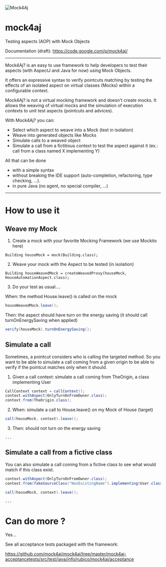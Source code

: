 ![Mock4Aj](http://mock4aj.googlecode.com/files/mock4aj_lt.png)

mock4aj
=======

Testing aspects (AOP) with Mock Objects

Documentation (draft):
  https://code.google.com/p/mock4aj/
  

---

Mock4Aj? is an easy to use framework to help developers to test their aspects (with AspectJ and Java for now) using Mock Objects.

It offers an expressive syntax to verify pointcuts matching by testing the effects of an isolated aspect on virtual classes (Mocks) within a configurable context.

Mock4Aj? is not a virtual mocking framework and doesn't create mocks. It allows the weaving of virtual mocks and the simulation of execution contexts to unit test aspects (pointcuts and advices).

With Mock4Aj? you can:

- Select which aspect to weave into a Mock (test in isolation)
- Weave into generated objects like Mocks
- Simulate calls to a weaved object
- Simulate a call from a fictitious context to test the aspect against it (ex.: call from a class named X implementing Y)

All that can be done

- with a simple syntax
- without breaking the IDE support (auto-completion, refactoring, type checking, ...).
- in pure Java (no agent, no special compiler, ...)

---

# How to use it

## Weave my Mock

1. Create a mock with your favorite Mocking Framework (we use Mockito here)

  ```
  Building houseMock = mock(Building.class);
  ```

2. Weave your mock with the Aspect to be tested (in isolation)

  ```
  Building houseWeavedMock = createWeavedProxy(houseMock, HouseAutomationAspect.class);
  ```

3. Do your test as usual....

  When: the method House.leave() is called on the mock
      
  ```java
  houseWeavedMock.leave();
  ```

  Then: the aspect should have turn on the energy saving (it should call turnOnEnergySaving when applied)
  
  ```java
  verify(houseMock).turnOnEnergySaving();
  ```

## Simulate a call
Sometimes, a pointcut considers who is calling the targeted method. So you want to be able to simulate a call coming from a given origin to be able to verify if the pointcut matches only when it should.

1. Given a call context: simulate a call coming from TheOrigin, a class implementing User

  ```java
  CallContext context = callContext();
  context.withAspect(OnlyTurnOnFromOwner.class);
  context.from(TheOrigin.class);
  ```

2. When: simulate a call to House.leave() on my Mock of House (target)

  ```java
  call(houseMock, context).leave();
  ```

3. Then: should not turn on the energy saving
  ```
  ...
  ```

## Simulate a call from a fictive class
You can also simulate a call coming from a fictive class to see what would match if this class exist.

  ```java
  context.withAspect(OnlyTurnOnFromOwner.class);
  context.from(fakeSourceClass("NonExistingName").implementing(User.class));
  
  call(houseMock, context).leave();
  
  ...
  ```

# Can do more ?

Yes...

See all acceptance tests packaged with the framework:

https://github.com/mock4aj/mock4aj/tree/master/mock4aj-acceptancetests/src/test/java/info/rubico/mock4aj/acceptance
